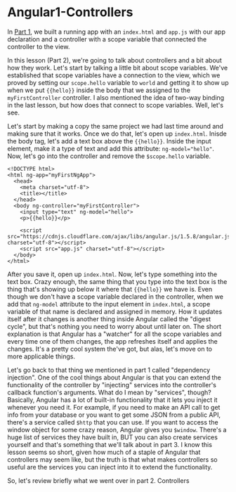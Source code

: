 # Angular1-Controllers

In [Part 1](https://github.com/WalkthroughJS/Angular1-part1-GettingStarted), we built a running app with an `index.html` and `app.js` with our app declaration and a controller with a scope variable that connected the controller to the view.

In this lesson (Part 2), we're going to talk about controllers and a bit about how they work. Let's start by talking a little bit about scope variables. We've established that scope variables have a connection to the view, which we proved by setting our `scope.hello` variable to `world` and getting it to show up when we put `{{hello}}` inside the body that we assigned to the `myFirstController` controller. I also mentioned the idea of two-way binding in the last lesson, but how does that connect to scope variables. Well, let's see. 

Let's start by making a copy the same project we had last time around and making sure that it works. Once we do that, let's open up `index.html`. Inisde the body tag, let's add a text box above the `{{hello}}`. Inside the input element, make it a type of text and add this attribute: `ng-model="hello"`. Now, let's go into the controller and remove the `$scope.hello` variable.

```text
<!DOCTYPE html>
<html ng-app="myFirstNgApp">
  <head>
    <meta charset="utf-8">
    <title></title>
  </head>
  <body ng-controller="myFirstController">
    <input type="text" ng-model="hello">
    <p>{{hello}}</p>
    
    <script src="https://cdnjs.cloudflare.com/ajax/libs/angular.js/1.5.8/angular.js" charset="utf-8"></script>
    <script src="app.js" charset="utf-8"></script>
  </body>
</html>
```

After you save it, open up `index.html`. Now, let's type something into the text box. Crazy enough, the same thing that you type into the text box is the thing that's showing up below it where that `{{hello}}` we have is. Even though we don't have a scope variable declared in the controller, when we add that `ng-model` attribute to the input element in `index.html`, a scope variable of that name is declared and assigned in memory. How it updates itself after it changes is another thing inside Angular called the "digest cycle", but that's nothing you need to worry about until later on. The short explanation is that Angular has a "watcher" for all the scope variables and every time one of them changes, the app refreshes itself and applies the changes. It's a pretty cool system the've got, but alas, let's move on to more applicable things.

Let's go back to that thing we mentioned in part 1 called "dependency injection". One of the cool things about Angular is that you can extend the functionality of the controller by "injecting" services into the controller's callback function's arguments. What do I mean by "services", though? Basically, Angular has a lot of built-in functionality that it lets you inject it whenever you need it. For example, if you need to make an API call to get info from your database or you want to get some JSON from a public API, there's a service called `$http` that you can use. If you want to access the window object for some crazy reason, Angular gives you `$window`. There's a huge list of services they have built in, BUT you can also create services yourself and that's something that we'll talk about in part 3. I know this lesson seems so short, given how much of a staple of Angular that controllers may seem like, but the truth is that what makes controllers so useful are the services you can inject into it to extend the functionality. 

So, let's review briefly what we went over in part 2. Controllers
